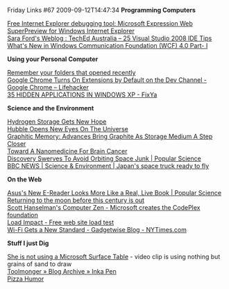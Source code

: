 Friday Links #67
2009-09-12T14:47:34
**Programming Computers**

[Free Internet Explorer debugging tool: Microsoft Expression Web SuperPreview for Windows Internet Explorer](http://blogs.msdn.com/xweb/archive/2009/09/03/free-internet-explorer-debugging-tool-microsoft-expression-web-superpreview-for-windows-internet-explorer.aspx)   
[Sara Ford's Weblog : TechEd Australia – 25 Visual Studio 2008 IDE Tips ](http://blogs.msdn.com/saraford/archive/2009/09/09/teched-australia-25-visual-studio-2008-ide-tips.aspx)   
[What's New in Windows Communication Foundation (WCF) 4.0 Part- I ](http://www.dotnetcurry.com/ShowArticle.aspx?ID=383)

**Using your Personal Computer**

[Remember your folders that opened recently](http://www.cool-computer-software.com/rfolders.htm)   
[Google Chrome Turns On Extensions by Default on the Dev Channel - Google Chrome – Lifehacker](http://lifehacker.com/5355925/google-chrome-turns-on-extensions-by-default-on-the-dev-channel)   
[35 HIDDEN APPLICATIONS IN WINDOWS XP - FixYa ](http://www.fixya.com/support/r622923-35_hidden_applications_in_windows_xp)

**Science and the Environment**

[Hydrogen Storage Gets New Hope](http://www.sciencedaily.com/releases/2009/09/090901143317.htm)   
[Hubble Opens New Eyes On The Universe](http://www.sciencedaily.com/releases/2009/09/090909103507.htm)   
[Graphitic Memory: Advances Bring Graphite As Storage Medium A Step Closer ](http://www.sciencedaily.com/releases/2009/09/090909103124.htm)   
[Toward A Nanomedicine For Brain Cancer](http://www.sciencedaily.com/releases/2009/09/090909103118.htm)   
[Discovery Swerves To Avoid Orbiting Space Junk | Popular Science](http://www.popsci.com/military-aviation-amp-space/article/2009-09/discovery-swerves-avoid-orbiting-space-junk)   
[BBC NEWS | Science & Environment | Japan's space truck ready to fly ](http://news.bbc.co.uk/2/hi/science/nature/8244717.stm)

**On the Web**

[Asus's New E-Reader Looks More Like a Real, Live Book | Popular Science](http://www.popsci.com/gear-amp-gadgets/article/2009-09/asus-e-reader-looks-more-real-live-book)   
[Returning to the moon before this century is out](http://news.cnet.com/8301-13512_3-10347397-23.html)   
[Scott Hanselman's Computer Zen - Microsoft creates the CodePlex foundation](http://www.hanselman.com/blog/MicrosoftCreatesTheCodePlexFoundation.aspx)   
[Load Impact - Free web site load test](http://loadimpact.com/)   
[Wi-Fi Gets a New Standard - Gadgetwise Blog - NYTimes.com ](http://gadgetwise.blogs.nytimes.com/2009/09/11/wi-fi-gets-a-new-standard/)

**Stuff I just Dig**

[She is not using a Microsoft Surface Table](http://www.labnol.org/home/animations-without-microsoft-surface/9675/) - video clip is using nothing but grains of sand to draw   
[Toolmonger » Blog Archive » Inka Pen](http://toolmonger.com/2009/09/10/inka-pen/)   
[Pizza Humor](http://www.devtopics.com/pizza-humor/)
